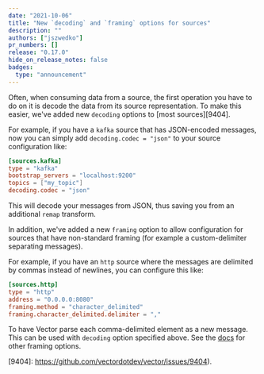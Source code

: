 ```yaml
---
date: "2021-10-06"
title: "New `decoding` and `framing` options for sources"
description: ""
authors: ["jszwedko"]
pr_numbers: []
release: "0.17.0"
hide_on_release_notes: false
badges:
  type: "announcement"
---
```


Often, when consuming data from a source, the first operation you have to do on
it is decode the data from its source representation. To make this easier, we've
added new `decoding` options to [most sources][9404].

For example, if you have a `kafka` source that has JSON-encoded messages, now
you can simply add `decoding.codec = "json"` to your source configuration like:

```toml
[sources.kafka]
type = "kafka"
bootstrap_servers = "localhost:9200"
topics = ["my_topic"]
decoding.codec = "json"
```

This will decode your messages from JSON, thus saving you from an additional
`remap` transform.

In addition, we've added a new `framing` option to allow configuration for
sources that have non-standard framing (for example a custom-delimiter
separating messages).

For example, if you have an `http` source where the messages are delimited by
commas instead of newlines, you can configure this like:

```toml
[sources.http]
type = "http"
address = "0.0.0.0:8080"
framing.method = "character_delimited"
framing.character_delimited.delimiter = ","
```

To have Vector parse each comma-delimited element as a new message. This can be
used with `decoding` option specified above. See the [docs][http_source_framing]
for other framing options.

[http_source_framing]: /docs/reference/configuration/sources/http/#framing
[9404]: https://github.com/vectordotdev/vector/issues/9404).
